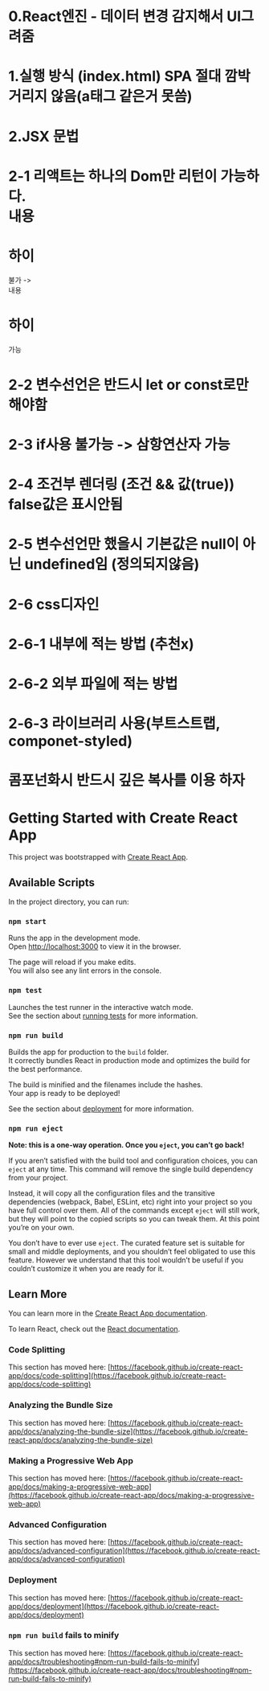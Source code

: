 # 0.React엔진 - 데이터 변경 감지해서 UI그려줌
# 1.실행 방식 (index.html) SPA 절대 깜박거리지 않음(a태그 같은거 못씀)
# 2.JSX 문법
# 2-1 리액트는 하나의 Dom만 리턴이 가능하다. <div>내용</div><h1>하이</h1>불가 -> <div>내용<h1>하이</h1></div> 가능
# 2-2 변수선언은 반드시 let or const로만 해야함
# 2-3 if사용 불가능 -> 삼항연산자 가능
# 2-4 조건부 렌더링 (조건 && 값(true)) false값은 표시안됨
# 2-5 변수선언만 했을시 기본값은 null이 아닌 undefined임 (정의되지않음)
# 2-6 css디자인
# 2-6-1 내부에 적는 방법 (추천x)
# 2-6-2 외부 파일에 적는 방법
# 2-6-3 라이브러리 사용(부트스트랩, componet-styled)
# 콤포넌화시 반드시 깊은 복사를 이용 하자



# Getting Started with Create React App

This project was bootstrapped with [Create React App](https://github.com/facebook/create-react-app).

## Available Scripts

In the project directory, you can run:

### `npm start`

Runs the app in the development mode.\
Open [http://localhost:3000](http://localhost:3000) to view it in the browser.

The page will reload if you make edits.\
You will also see any lint errors in the console.

### `npm test`

Launches the test runner in the interactive watch mode.\
See the section about [running tests](https://facebook.github.io/create-react-app/docs/running-tests) for more information.

### `npm run build`

Builds the app for production to the `build` folder.\
It correctly bundles React in production mode and optimizes the build for the best performance.

The build is minified and the filenames include the hashes.\
Your app is ready to be deployed!

See the section about [deployment](https://facebook.github.io/create-react-app/docs/deployment) for more information.

### `npm run eject`

**Note: this is a one-way operation. Once you `eject`, you can’t go back!**

If you aren’t satisfied with the build tool and configuration choices, you can `eject` at any time. This command will remove the single build dependency from your project.

Instead, it will copy all the configuration files and the transitive dependencies (webpack, Babel, ESLint, etc) right into your project so you have full control over them. All of the commands except `eject` will still work, but they will point to the copied scripts so you can tweak them. At this point you’re on your own.

You don’t have to ever use `eject`. The curated feature set is suitable for small and middle deployments, and you shouldn’t feel obligated to use this feature. However we understand that this tool wouldn’t be useful if you couldn’t customize it when you are ready for it.

## Learn More

You can learn more in the [Create React App documentation](https://facebook.github.io/create-react-app/docs/getting-started).

To learn React, check out the [React documentation](https://reactjs.org/).

### Code Splitting

This section has moved here: [https://facebook.github.io/create-react-app/docs/code-splitting](https://facebook.github.io/create-react-app/docs/code-splitting)

### Analyzing the Bundle Size

This section has moved here: [https://facebook.github.io/create-react-app/docs/analyzing-the-bundle-size](https://facebook.github.io/create-react-app/docs/analyzing-the-bundle-size)

### Making a Progressive Web App

This section has moved here: [https://facebook.github.io/create-react-app/docs/making-a-progressive-web-app](https://facebook.github.io/create-react-app/docs/making-a-progressive-web-app)

### Advanced Configuration

This section has moved here: [https://facebook.github.io/create-react-app/docs/advanced-configuration](https://facebook.github.io/create-react-app/docs/advanced-configuration)

### Deployment

This section has moved here: [https://facebook.github.io/create-react-app/docs/deployment](https://facebook.github.io/create-react-app/docs/deployment)

### `npm run build` fails to minify

This section has moved here: [https://facebook.github.io/create-react-app/docs/troubleshooting#npm-run-build-fails-to-minify](https://facebook.github.io/create-react-app/docs/troubleshooting#npm-run-build-fails-to-minify)
